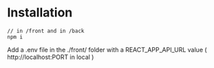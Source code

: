 # Installation

```
// in /front and in /back
npm i
```

Add a .env file in the ./front/ folder with a REACT_APP_API_URL value ( http://localhost:PORT in local )

